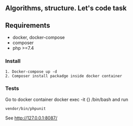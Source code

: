 **<h2>Algorithms, structure. Let's code task </h2>**

**<h2>Requirements</h2>**
- docker, docker-compose
- composer 
- php >=7.4

**<h3>Install</h3>** 

```
1. Docker-compose up -d 
2. Composer install packadge inside docker container

```

**<h3>Tests</h3>** 
Go to docker container  docker exec -it {} /bin/bash and run
```
vendor/bin/phpunit
```
See http://127.0.0.1:8087/
